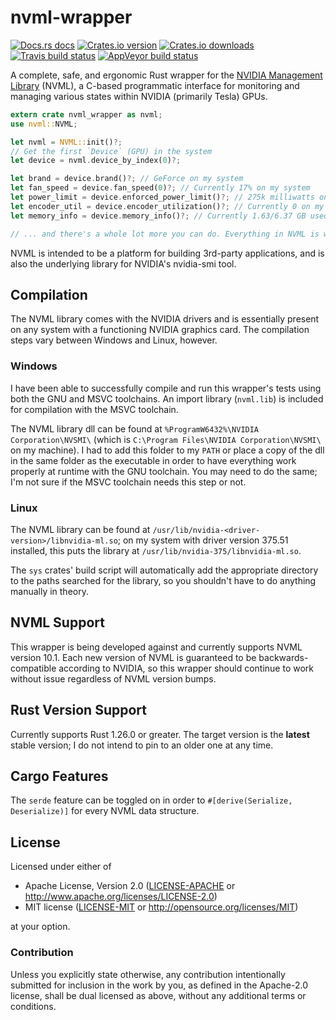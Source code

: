 # nvml-wrapper

[![Docs.rs docs](https://docs.rs/nvml-wrapper/badge.svg)](https://docs.rs/nvml-wrapper)
[![Crates.io version](https://img.shields.io/crates/v/nvml-wrapper.svg?style=flat-square)](https://crates.io/crates/nvml-wrapper)
[![Crates.io downloads](https://img.shields.io/crates/d/nvml-wrapper.svg?style=flat-square)](https://crates.io/crates/nvml-wrapper)
[![Travis build status](https://img.shields.io/travis/Cldfire/nvml-wrapper/master.svg?style=flat-square)](https://travis-ci.org/Cldfire/nvml-wrapper)
[![AppVeyor build status](https://img.shields.io/appveyor/ci/Cldfire/nvml-wrapper/master.svg?style=flat-square)](https://ci.appveyor.com/project/Cldfire/nvml-wrapper)

A complete, safe, and ergonomic Rust wrapper for the
[NVIDIA Management Library](https://developer.nvidia.com/nvidia-management-library-nvml)
(NVML), a C-based programmatic interface for monitoring and managing various states within
NVIDIA (primarily Tesla) GPUs.

```rust
extern crate nvml_wrapper as nvml;
use nvml::NVML;

let nvml = NVML::init()?;
// Get the first `Device` (GPU) in the system
let device = nvml.device_by_index(0)?;

let brand = device.brand()?; // GeForce on my system
let fan_speed = device.fan_speed(0)?; // Currently 17% on my system
let power_limit = device.enforced_power_limit()?; // 275k milliwatts on my system
let encoder_util = device.encoder_utilization()?; // Currently 0 on my system; Not encoding anything
let memory_info = device.memory_info()?; // Currently 1.63/6.37 GB used on my system

// ... and there's a whole lot more you can do. Everything in NVML is wrapped and ready to go
```

NVML is intended to be a platform for building 3rd-party applications, and is
also the underlying library for NVIDIA's nvidia-smi tool.

## Compilation

The NVML library comes with the NVIDIA drivers and is essentially present on any
system with a functioning NVIDIA graphics card. The compilation steps vary
between Windows and Linux, however.

### Windows

I have been able to successfully compile and run this wrapper's tests using
both the GNU and MSVC toolchains. An import library (`nvml.lib`) is included for
compilation with the MSVC toolchain.

The NVML library dll can be found at `%ProgramW6432%\NVIDIA Corporation\NVSMI\`
(which is `C:\Program Files\NVIDIA Corporation\NVSMI\` on my machine). I had to add
this folder to my `PATH` or place a copy of the dll in the same folder as the executable
in order to have everything work properly at runtime with the GNU toolchain. You may
need to do the same; I'm not sure if the MSVC toolchain needs this step or not.

### Linux

The NVML library can be found at `/usr/lib/nvidia-<driver-version>/libnvidia-ml.so`;
on my system with driver version 375.51 installed, this puts the library at
`/usr/lib/nvidia-375/libnvidia-ml.so`.

The `sys` crates' build script will automatically add the appropriate directory to
the paths searched for the library, so you shouldn't have to do anything manually
in theory.

## NVML Support

This wrapper is being developed against and currently supports NVML version
10.1. Each new version of NVML is guaranteed to be backwards-compatible according
to NVIDIA, so this wrapper should continue to work without issue regardless of
NVML version bumps.

## Rust Version Support

Currently supports Rust 1.26.0 or greater. The target version is the **latest**
stable version; I do not intend to pin to an older one at any time.

## Cargo Features

The `serde` feature can be toggled on in order to `#[derive(Serialize, Deserialize)]`
for every NVML data structure.

## License

Licensed under either of

* Apache License, Version 2.0
   ([LICENSE-APACHE](LICENSE-APACHE) or http://www.apache.org/licenses/LICENSE-2.0)
* MIT license
   ([LICENSE-MIT](LICENSE-MIT) or http://opensource.org/licenses/MIT)

at your option.

### Contribution

Unless you explicitly state otherwise, any contribution intentionally submitted
for inclusion in the work by you, as defined in the Apache-2.0 license, shall be
dual licensed as above, without any additional terms or conditions.
